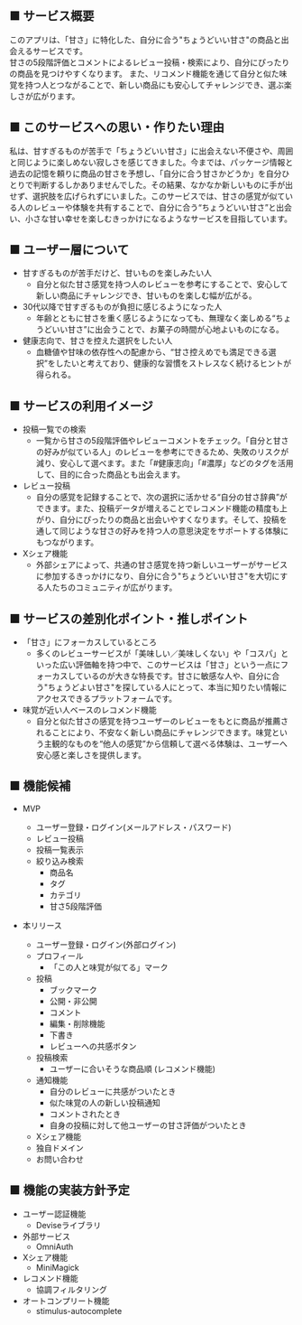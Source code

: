 ## ■ サービス概要
このアプリは、「甘さ」に特化した、自分に合う"ちょうどいい甘さ"の商品と出会えるサービスです。  
甘さの5段階評価とコメントによるレビュー投稿・検索により、自分にぴったりの商品を見つけやすくなります。
また、リコメンド機能を通じて自分と似た味覚を持つ人とつながることで、新しい商品にも安心してチャレンジでき、選ぶ楽しさが広がります。

## ■ このサービスへの思い・作りたい理由
私は、甘すぎるものが苦手で「ちょうどいい甘さ」に出会えない不便さや、周囲と同じように楽しめない寂しさを感じてきました。今までは、パッケージ情報と過去の記憶を頼りに商品の甘さを予想し、「自分に合う甘さかどうか」を自分ひとりで判断するしかありませんでした。その結果、なかなか新しいものに手が出せず、選択肢を広げられずにいました。このサービスでは、甘さの感覚が似ている人のレビューや体験を共有することで、自分に合う“ちょうどいい甘さ”と出会い、小さな甘い幸せを楽しむきっかけになるようなサービスを目指しています。

## ■ ユーザー層について
- 甘すぎるものが苦手だけど、甘いものを楽しみたい人
  - 自分と似た甘さ感覚を持つ人のレビューを参考にすることで、安心して新しい商品にチャレンジでき、甘いものを楽しむ幅が広がる。
- 30代以降で甘すぎるものが負担に感じるようになった人
    - 年齢とともに甘さを重く感じるようになっても、無理なく楽しめる“ちょうどいい甘さ”に出会うことで、お菓子の時間が心地よいものになる。
- 健康志向で、甘さを控えた選択をしたい人
    - 血糖値や甘味の依存性への配慮から、“甘さ控えめでも満足できる選択”をしたいと考えており、健康的な習慣をストレスなく続けるヒントが得られる。

## ■ サービスの利用イメージ
- 投稿一覧での検索
  - 一覧から甘さの5段階評価やレビューコメントをチェック。「自分と甘さの好みが似ている人」のレビューを参考にできるため、失敗のリスクが減り、安心して選べます。また「#健康志向」「#濃厚」などのタグを活用して、目的に合った商品とも出会えます。
- レビュー投稿
  - 自分の感覚を記録することで、次の選択に活かせる“自分の甘さ辞典”ができます。また、投稿データが増えることでレコメンド機能の精度も上がり、自分にぴったりの商品と出会いやすくなります。そして、投稿を通して同じような甘さの好みを持つ人の意思決定をサポートする体験にもつながります。
- Xシェア機能
  - 外部シェアによって、共通の甘さ感覚を持つ新しいユーザーがサービスに参加するきっかけになり、自分に合う"ちょうどいい甘さ"を大切にする人たちのコミュニティが広がります。
## ■ サービスの差別化ポイント・推しポイント
- 「甘さ」にフォーカスしているところ
  - 多くのレビューサービスが「美味しい／美味しくない」や「コスパ」といった広い評価軸を持つ中で、このサービスは「甘さ」という一点にフォーカスしているのが大きな特長です。甘さに敏感な人や、自分に合う"ちょうどよい甘さ"を探している人にとって、本当に知りたい情報にアクセスできるプラットフォームです。
- 味覚が近い人ベースのレコメンド機能
  - 自分と似た甘さの感覚を持つユーザーのレビューをもとに商品が推薦されることにより、不安なく新しい商品にチャレンジできます。味覚という主観的なものを“他人の感覚”から信頼して選べる体験は、ユーザーへ安心感と楽しさを提供します。
## ■ 機能候補
- MVP
  - ユーザー登録・ログイン(メールアドレス・パスワード)
  - レビュー投稿
  - 投稿一覧表示
  - 絞り込み検索
    - 商品名
    - タグ
    - カテゴリ
    - 甘さ5段階評価
 
- 本リリース
  - ユーザー登録・ログイン(外部ログイン)
  - プロフィール
    - 「この人と味覚が似てる」マーク
  - 投稿
    - ブックマーク
    - 公開・非公開
    - コメント
    - 編集・削除機能
    - 下書き
    - レビューへの共感ボタン
  - 投稿検索
    - ユーザーに合いそうな商品順 (レコメンド機能)
  - 通知機能
    - 自分のレビューに共感がついたとき
    - 似た味覚の人の新しい投稿通知
    - コメントされたとき
    - 自身の投稿に対して他ユーザーの甘さ評価がついたとき
  - Xシェア機能
  - 独自ドメイン
  - お問い合わせ

## ■ 機能の実装方針予定
- ユーザー認証機能
  - Deviseライブラリ
- 外部サービス
  - OmniAuth
- Xシェア機能
  - MiniMagick
- レコメンド機能
  - 協調フィルタリング
- オートコンプリート機能
  - stimulus-autocomplete
